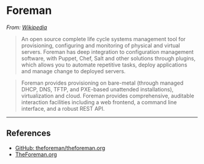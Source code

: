 # Foreman

*From: [Wikipedia]()*

> An open source complete life cycle systems management tool for provisioning, configuring and monitoring of physical and virtual servers. Foreman has deep integration to configuration management software, with Puppet, Chef, Salt and other solutions through plugins, which allows you to automate repetitive tasks, deploy applications and manage change to deployed servers.

> Foreman provides provisioning on bare-metal (through managed DHCP, DNS, TFTP, and PXE-based unattended installations), virtualization and cloud. Foreman provides comprehensive, auditable interaction facilities including a web frontend, a command line interface, and a robust REST API.

---

## References

-   [GitHub: theforeman/theforeman.org](https://github.com/theforeman/theforeman.org)
-   [TheForeman.org](http://www.theforeman.org)
